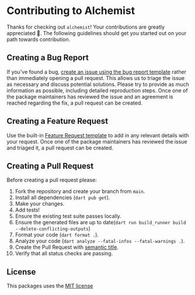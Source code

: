 # Contributing to Alchemist

Thanks for checking out `alchemist`! Your contributions are greatly appreciated 🎉. 
The following guidelines should get you started out on your path towards contribution.

## Creating a Bug Report

If you've found a bug, [create an issue using the bug report template][bug_report_template] rather than immediately opening a pull request. This allows us to triage the issue as necessary and discuss potential solutions. Please try to provide as much information as possible, including detailed reproduction steps. Once one of the package maintainers has reviewed the issue and an agreement is reached regarding the fix, a pull request can be created.

## Creating a Feature Request

Use the built-in [Feature Request template][feature_request_template] to add in any relevant details with your request. Once one of the package maintainers has reviewed the issue and triaged it, a pull request can be created.

## Creating a Pull Request

Before creating a pull request please:

1. Fork the repository and create your branch from `main`.
2. Install all dependencies (`dart pub get`).
3. Make your changes.
4. Add tests!
5. Ensure the existing test suite passes locally.
6. Ensure the generated files are up to date(`dart run build_runner build --delete-conflicting-outputs`)
7. Format your code (`dart format .`).
8. Analyze your code (`dart analyze --fatal-infos --fatal-warnings .`).
9. Create the Pull Request with [semantic title](https://github.com/zeke/semantic-pull-requests).
10. Verify that all status checks are passing.

## License

This packages uses the [MIT license](https://github.com/Betterment/alchemist/blob/main/LICENSE)

[bug_report_template]: https://github.com/Betterment/alchemist/blob/main/.github/ISSUE_TEMPLATE/bug_report.md
[feature_request_template]: https://github.com/Betterment/alchemist/blob/main/.github/ISSUE_TEMPLATE/feature_request.md
